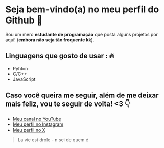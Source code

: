 # Seja bem-vindo(a) no meu perfil do Github :wave:
Sou um mero **estudante de programação** que posta alguns projetos por aqui! (__embora não seja tão frequente kk__).

## Linguagens que gosto de usar : :fire:

* Pyhton
* C/C++
* JavaScript

## Caso você queira me seguir, além de me deixar mais feliz, vou te seguir de volta! <3 :point_down:

* [Meu canal no YouTube](https://www.youtube.com/@tarcitani)
* [Meu perfil no Instagram](https://www.instagram.com/tarcitani2/)
* [Meu perfil no X](https://twitter.com/tarcitani2)

>La vie est drole - n sei de quem é
